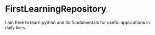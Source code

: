 # FirstLearningRepository
I am here to learn python and its fundamentals for useful applications in daily lives.
